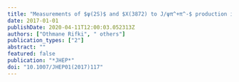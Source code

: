 ```yaml
---
title: "Measurements of $ψ(2S)$ and $X(3872) to J/ψπ^+π^-$ production in $pp$ collisions at $sqrts = 8$ TeV with the ATLAS detector"
date: 2017-01-01
publishDate: 2020-04-11T12:00:03.052313Z
authors: ["Othmane Rifki", " others"]
publication_types: ["2"]
abstract: ""
featured: false
publication: "*JHEP*"
doi: "10.1007/JHEP01(2017)117"
---
```


